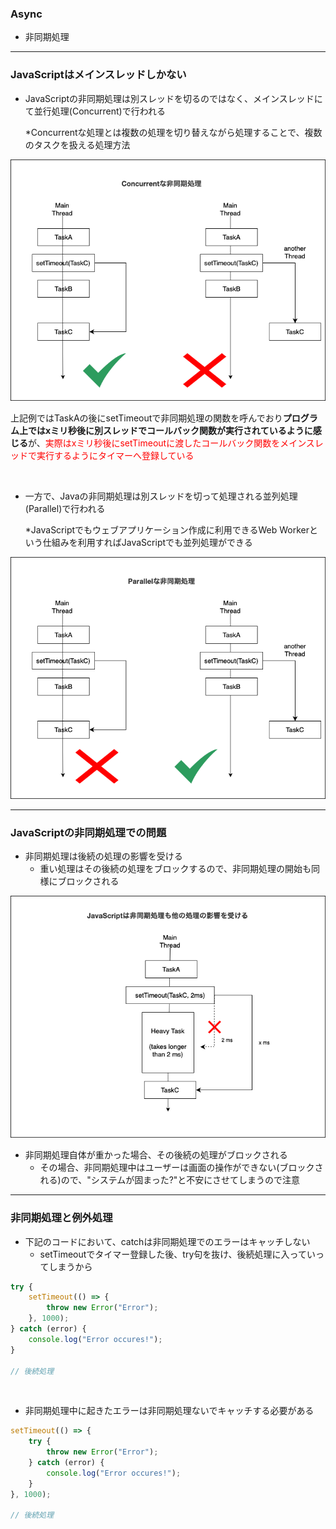 ### Async

- 非同期処理

---

### JavaScriptはメインスレッドしかない

- JavaScriptの非同期処理は別スレッドを切るのではなく、メインスレッドにて並行処理(Concurrent)で行われる

    *Concurrentな処理とは複数の処理を切り替えながら処理することで、複数のタスクを扱える処理方法

<img src="./img/async.png" />

上記例ではTaskAの後にsetTimeoutで非同期処理の関数を呼んでおり**プログラム上ではxミリ秒後に別スレッドでコールバック関数が実行されているように感じる**が、<font color="red">実際はxミリ秒後にsetTimeoutに渡したコールバック関数をメインスレッドで実行するようにタイマーへ登録している</font>

<br>

- 一方で、Javaの非同期処理は別スレッドを切って処理される並列処理(Parallel)で行われる

    *JavaScriptでもウェブアプリケーション作成に利用できるWeb Workerという仕組みを利用すればJavaScriptでも並列処理ができる

<img src="./img/async2.png" />

---

### JavaScriptの非同期処理での問題

- 非同期処理は後続の処理の影響を受ける
    - 重い処理はその後続の処理をブロックするので、非同期処理の開始も同様にブロックされる

<img src="./img/async3.png" />

- 非同期処理自体が重かった場合、その後続の処理がブロックされる
    - その場合、非同期処理中はユーザーは画面の操作ができない(ブロックされる)ので、"システムが固まった?"と不安にさせてしまうので注意

---

### 非同期処理と例外処理

- 下記のコードにおいて、catchは非同期処理でのエラーはキャッチしない
    - setTimeoutでタイマー登録した後、try句を抜け、後続処理に入っていってしまうから   

```js
try {
    setTimeout(() => {
        throw new Error("Error");
    }, 1000);
} catch (error) {
    console.log("Error occures!");
}

// 後続処理
```

<br>

- 非同期処理中に起きたエラーは非同期処理ないでキャッチする必要がある

```js
setTimeout(() => {
    try {
        throw new Error("Error");
    } catch (error) {
        console.log("Error occures!");
    }
}, 1000);

// 後続処理
```
